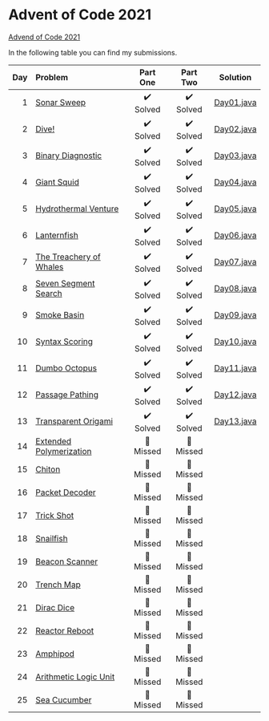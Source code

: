 # Advent of Code 2021
[Advend of Code 2021](https://adventofcode.com/2021) 

In the following table you can find my submissions.

| Day | Problem  |  Part One |  Part Two |  Solution  |
| --: |   :--    |    :-:    |    :-:    |    :-:     |
|  1  | [Sonar Sweep](https://adventofcode.com/2021/day/1)              | :heavy_check_mark: Solved | :heavy_check_mark: Solved  |  [Day01.java](src/main/java/it/frascu/adventofcode/Day01.java)  |
|  2  | [Dive!](https://adventofcode.com/2021/day/2)                    | :heavy_check_mark: Solved | :heavy_check_mark: Solved  |  [Day02.java](src/main/java/it/frascu/adventofcode/Day02.java)  |
|  3  | [Binary Diagnostic](https://adventofcode.com/2021/day/3)        | :heavy_check_mark: Solved | :heavy_check_mark: Solved  |  [Day03.java](src/main/java/it/frascu/adventofcode/Day03.java)  |
|  4  | [Giant Squid](https://adventofcode.com/2021/day/4)              | :heavy_check_mark: Solved | :heavy_check_mark: Solved  |  [Day04.java](src/main/java/it/frascu/adventofcode/Day04.java)  |
|  5  | [Hydrothermal Venture](https://adventofcode.com/2021/day/5)     | :heavy_check_mark: Solved | :heavy_check_mark: Solved  |  [Day05.java](src/main/java/it/frascu/adventofcode/Day05.java)  |
|  6  | [Lanternfish](https://adventofcode.com/2021/day/6)              | :heavy_check_mark: Solved | :heavy_check_mark: Solved  |  [Day06.java](src/main/java/it/frascu/adventofcode/Day06.java)  |
|  7  | [The Treachery of Whales](https://adventofcode.com/2021/day/7)  | :heavy_check_mark: Solved | :heavy_check_mark: Solved  |  [Day07.java](src/main/java/it/frascu/adventofcode/Day07.java)  |
|  8  | [Seven Segment Search](https://adventofcode.com/2021/day/8)     | :heavy_check_mark: Solved | :heavy_check_mark: Solved  |  [Day08.java](src/main/java/it/frascu/adventofcode/Day08.java)  |
|  9  | [Smoke Basin](https://adventofcode.com/2021/day/9)              | :heavy_check_mark: Solved | :heavy_check_mark: Solved  |  [Day09.java](src/main/java/it/frascu/adventofcode/Day09.java)  |
| 10  | [Syntax Scoring](https://adventofcode.com/2021/day/11)          | :heavy_check_mark: Solved | :heavy_check_mark: Solved  |  [Day10.java](src/main/java/it/frascu/adventofcode/Day10.java)  |
| 11  | [Dumbo Octopus](https://adventofcode.com/2021/day/11)           | :heavy_check_mark: Solved | :heavy_check_mark: Solved  |  [Day11.java](src/main/java/it/frascu/adventofcode/Day11.java)  |
| 12  | [Passage Pathing](https://adventofcode.com/2021/day/12)         | :heavy_check_mark: Solved | :heavy_check_mark: Solved  |  [Day12.java](src/main/java/it/frascu/adventofcode/Day12.java)  |
| 13  | [Transparent Origami](https://adventofcode.com/2021/day/13)     | :heavy_check_mark: Solved | :heavy_check_mark: Solved  |  [Day13.java](src/main/java/it/frascu/adventofcode/Day13.java)  |
| 14  | [Extended Polymerization](https://adventofcode.com/2021/day/14) | :runner: Missed           | :runner: Missed            |    |
| 15  | [Chiton](https://adventofcode.com/2021/day/15)                  | :runner: Missed           | :runner: Missed            |    |
| 16  | [Packet Decoder](https://adventofcode.com/2021/day/16)          | :runner: Missed           | :runner: Missed            |    |
| 17  | [Trick Shot](https://adventofcode.com/2021/day/17)              | :runner: Missed           | :runner: Missed            |    |
| 18  | [Snailfish](https://adventofcode.com/2021/day/18)               | :runner: Missed           | :runner: Missed            |    |
| 19  | [Beacon Scanner](https://adventofcode.com/2021/day/19)          | :runner: Missed           | :runner: Missed            |    |
| 20  | [Trench Map](https://adventofcode.com/2021/day/20)              | :runner: Missed           | :runner: Missed            |    |
| 21  | [Dirac Dice](https://adventofcode.com/2021/day/21)              | :runner: Missed           | :runner: Missed            |    |
| 22  | [Reactor Reboot](https://adventofcode.com/2021/day/22)          | :runner: Missed           | :runner: Missed            |    |
| 23  | [Amphipod](https://adventofcode.com/2021/day/23)                | :runner: Missed           | :runner: Missed            |    |
| 24  | [Arithmetic Logic Unit](https://adventofcode.com/2021/day/24)   | :runner: Missed           | :runner: Missed            |    |
| 25  | [Sea Cucumber](https://adventofcode.com/2021/day/25)            | :runner: Missed           | :runner: Missed            |    |
